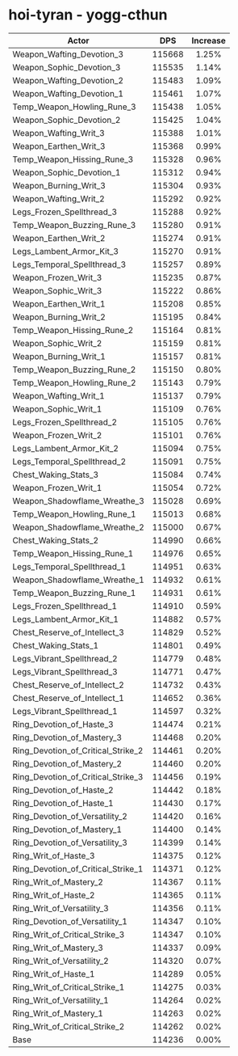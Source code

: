 # hoi-tyran - yogg-cthun
| Actor | DPS | Increase |
|---|:---:|:---:|
|Weapon_Wafting_Devotion_3|115668|1.25%|
|Weapon_Sophic_Devotion_3|115535|1.14%|
|Weapon_Wafting_Devotion_2|115483|1.09%|
|Weapon_Wafting_Devotion_1|115461|1.07%|
|Temp_Weapon_Howling_Rune_3|115438|1.05%|
|Weapon_Sophic_Devotion_2|115425|1.04%|
|Weapon_Wafting_Writ_3|115388|1.01%|
|Weapon_Earthen_Writ_3|115368|0.99%|
|Temp_Weapon_Hissing_Rune_3|115328|0.96%|
|Weapon_Sophic_Devotion_1|115312|0.94%|
|Weapon_Burning_Writ_3|115304|0.93%|
|Weapon_Wafting_Writ_2|115292|0.92%|
|Legs_Frozen_Spellthread_3|115288|0.92%|
|Temp_Weapon_Buzzing_Rune_3|115280|0.91%|
|Weapon_Earthen_Writ_2|115274|0.91%|
|Legs_Lambent_Armor_Kit_3|115270|0.91%|
|Legs_Temporal_Spellthread_3|115257|0.89%|
|Weapon_Frozen_Writ_3|115235|0.87%|
|Weapon_Sophic_Writ_3|115222|0.86%|
|Weapon_Earthen_Writ_1|115208|0.85%|
|Weapon_Burning_Writ_2|115195|0.84%|
|Temp_Weapon_Hissing_Rune_2|115164|0.81%|
|Weapon_Sophic_Writ_2|115159|0.81%|
|Weapon_Burning_Writ_1|115157|0.81%|
|Temp_Weapon_Buzzing_Rune_2|115150|0.80%|
|Temp_Weapon_Howling_Rune_2|115143|0.79%|
|Weapon_Wafting_Writ_1|115137|0.79%|
|Weapon_Sophic_Writ_1|115109|0.76%|
|Legs_Frozen_Spellthread_2|115105|0.76%|
|Weapon_Frozen_Writ_2|115101|0.76%|
|Legs_Lambent_Armor_Kit_2|115094|0.75%|
|Legs_Temporal_Spellthread_2|115091|0.75%|
|Chest_Waking_Stats_3|115084|0.74%|
|Weapon_Frozen_Writ_1|115054|0.72%|
|Weapon_Shadowflame_Wreathe_3|115028|0.69%|
|Temp_Weapon_Howling_Rune_1|115013|0.68%|
|Weapon_Shadowflame_Wreathe_2|115000|0.67%|
|Chest_Waking_Stats_2|114990|0.66%|
|Temp_Weapon_Hissing_Rune_1|114976|0.65%|
|Legs_Temporal_Spellthread_1|114951|0.63%|
|Weapon_Shadowflame_Wreathe_1|114932|0.61%|
|Temp_Weapon_Buzzing_Rune_1|114931|0.61%|
|Legs_Frozen_Spellthread_1|114910|0.59%|
|Legs_Lambent_Armor_Kit_1|114882|0.57%|
|Chest_Reserve_of_Intellect_3|114829|0.52%|
|Chest_Waking_Stats_1|114801|0.49%|
|Legs_Vibrant_Spellthread_2|114779|0.48%|
|Legs_Vibrant_Spellthread_3|114771|0.47%|
|Chest_Reserve_of_Intellect_2|114732|0.43%|
|Chest_Reserve_of_Intellect_1|114652|0.36%|
|Legs_Vibrant_Spellthread_1|114597|0.32%|
|Ring_Devotion_of_Haste_3|114474|0.21%|
|Ring_Devotion_of_Mastery_3|114468|0.20%|
|Ring_Devotion_of_Critical_Strike_2|114461|0.20%|
|Ring_Devotion_of_Mastery_2|114460|0.20%|
|Ring_Devotion_of_Critical_Strike_3|114456|0.19%|
|Ring_Devotion_of_Haste_2|114442|0.18%|
|Ring_Devotion_of_Haste_1|114430|0.17%|
|Ring_Devotion_of_Versatility_2|114420|0.16%|
|Ring_Devotion_of_Mastery_1|114400|0.14%|
|Ring_Devotion_of_Versatility_3|114399|0.14%|
|Ring_Writ_of_Haste_3|114375|0.12%|
|Ring_Devotion_of_Critical_Strike_1|114371|0.12%|
|Ring_Writ_of_Mastery_2|114367|0.11%|
|Ring_Writ_of_Haste_2|114365|0.11%|
|Ring_Writ_of_Versatility_3|114356|0.11%|
|Ring_Devotion_of_Versatility_1|114347|0.10%|
|Ring_Writ_of_Critical_Strike_3|114347|0.10%|
|Ring_Writ_of_Mastery_3|114337|0.09%|
|Ring_Writ_of_Versatility_2|114320|0.07%|
|Ring_Writ_of_Haste_1|114289|0.05%|
|Ring_Writ_of_Critical_Strike_1|114275|0.03%|
|Ring_Writ_of_Versatility_1|114264|0.02%|
|Ring_Writ_of_Mastery_1|114263|0.02%|
|Ring_Writ_of_Critical_Strike_2|114262|0.02%|
|Base|114236|0.00%|
